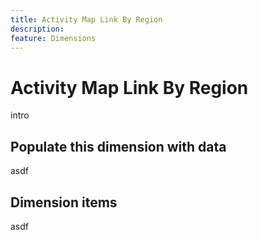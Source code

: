 ```yaml
---
title: Activity Map Link By Region
description:
feature: Dimensions
---
```

# Activity Map Link By Region

intro

## Populate this dimension with data

asdf

## Dimension items

asdf